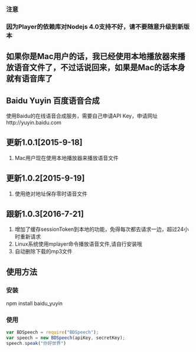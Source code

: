 ### 注意
### 因为Player的依赖库对Nodejs 4.0支持不好，请不要随意升级到新版本
## 如果你是Mac用户的话，我已经使用本地播放器来播放语音文件了，不过话说回来，如果是Mac的话本身就有语音库了

Baidu Yuyin 百度语音合成
-----------------------

使用Baidu的在线语音合成服务，需要自己申请API Key，申请网址http://yuyin.baidu.com

更新1.0.1[2015-9-18]
----------------------
1. Mac用户现在使用本地播放器来播放语音文件

更新1.0.2[2015-9-19]
----------------------
1. 使用绝对地址保存零时语音文件

跟新1.0.3[2016-7-21]
----------------------
1. 增加了缓存sessionToken到本地的功能，免得每次都去请求一边，超过24小时重新请求
2. Linux系统使用mplayer命令播放语音文件,请自行安装哦
3. 自动删除下载的mp3文件

使用方法
-------
### 安装

npm install baidu_yuyin

### 使用
```javascript
var BDSpeech = require("BDSpeech");
var speech = new BDSpeech(apiKey, secretKey);
speech.speak("你好世界")
```
